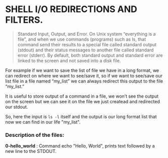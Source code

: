 # SHELL I/O REDIRECTIONS AND FILTERS.
> Standard Input, Output, and Error. On Unix system “everything is a file”, and when we use commands (programs) such as ls, that command send their results to a special file called standard output (stdout) and their status messages to another file called standard error (stderr). By default, both standard output and standard error are linked to the screen and not saved into a disk file.

For example if we want to save the list of file we have in a long format, we can redirect on where we want to see/save it, so if we want to see/save our list file in a file named “my_list” we can always redirect this output to the file “my_list.”

It is useful to store output of a command in a file, we won’t see the output on the screen but we can see it on the file we just createad and redirected our stdout.

So, here the input is `ls -l` itself and the output is our long format list that now we can find in our life "my_list".

### Description of the files:
**0-hello_world**
: Command echo "Hello, World", prints text followed by a new line to the STDOUT.
